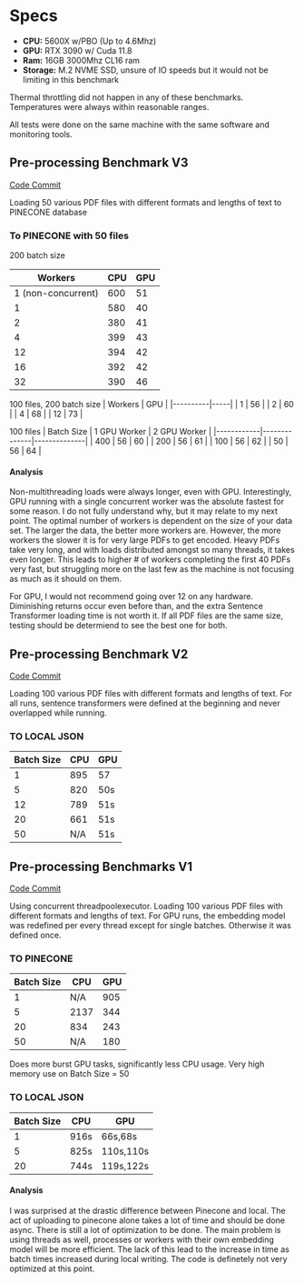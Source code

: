 # Specs
- **CPU:** 5600X w/PBO (Up to 4.6Mhz)
- **GPU:** RTX 3090 w/ Cuda 11.8
- **Ram:** 16GB 3000Mhz CL16 ram
- **Storage:** M.2 NVME SSD, unsure of IO speeds but it would not be limiting in this benchmark

Thermal throttling did not happen in any of these benchmarks. Temperatures were always within reasonable ranges.

All tests were done on the same machine with the same software and monitoring tools.

## Pre-processing Benchmark V3
[Code Commit](https://github.com/Eurphus/Vector-DB-Testing/tree/678bf7b28bd9ad0ebdae15ae3ada29743209b894)

Loading 50 various PDF files with different formats and lengths of text to PINECONE database


### To PINECONE with 50 files
200 batch size

|  Workers           | CPU | GPU |
|--------------------|-----|-----|
| 1 (non-concurrent) | 600 | 51  |
| 1                  | 580 | 40  |
| 2                  | 380 | 41  |
| 4                  | 399 | 43  |
| 12                 | 394 | 42  |
| 16                 | 392 | 42  |
| 32                 | 390 | 46  |

100 files, 200 batch size
|  Workers | GPU |
|----------|-----|
| 1        | 56  |
| 2        | 60  |
| 4        | 68  |
| 12       | 73  |

100 files
| Batch Size | 1 GPU Worker | 2 GPU Worker |
|------------|--------------|--------------|
| 400        | 56           | 60           |
| 200        | 56           | 61           |
| 100        | 56           | 62           |
| 50         | 56           | 64           |



#### Analysis
Non-multithreading loads were always longer, even with GPU. Interestingly, GPU running with a single concurrent worker was the absolute fastest for some reason. I do not fully understand why, but it may relate to my next point.
The optimal number of workers is dependent on the size of your data set. The larger the data, the better more workers are. However, the more workers the slower it is for very large PDFs to get encoded. Heavy PDFs take very long, and with loads distributed amongst so many threads, it takes even longer. This leads to higher # of workers completing the first 40 PDFs very fast, but struggling more on the last few as the machine is not focusing as much as it should on them. 

For GPU, I would not recommend going over 12 on any hardware. Diminishing returns occur even before than, and the extra Sentence Transformer loading time is not worth it. If all PDF files are the same size, testing should be determiend to see the best one for both.


## Pre-processing Benchmark V2
[Code Commit](https://github.com/Eurphus/Vector-DB-Testing/tree/fc1caef87131ceae52013c7654bd080036c43261)

Loading 100 various PDF files with different formats and lengths of text.
For all runs, sentence transformers were defined at the beginning and never overlapped while running. 

### TO LOCAL JSON
| Batch Size | CPU | GPU |
|------------|-----|-----|
| 1          | 895 | 57  |
| 5          | 820 | 50s |
| 12         | 789 | 51s |
| 20         | 661 | 51s |
| 50         | N/A | 51s |

## Pre-processing Benchmarks V1
[Code Commit](https://github.com/Eurphus/Vector-DB-Testing/tree/0b88a65250776860a0efa5c4af21b6e9624759c4)

Using concurrent threadpoolexecutor. Loading 100 various PDF files with different formats and lengths of text.
For GPU runs, the embedding model was redefined per every thread except for single batches. Otherwise it was defined once.

### TO PINECONE
| Batch Size | CPU  | GPU |
|------------|------|-----|
| 1          | N/A  | 905 |
| 5          | 2137 | 344 |
| 20         | 834  | 243 |
| 50         | N/A  | 180 |

Does more burst GPU tasks, significantly less CPU usage. Very high memory use on Batch Size = 50

### TO LOCAL JSON

| Batch Size | CPU  | GPU       |
|------------|------|-----------|
| 1          | 916s | 66s,68s   |
| 5          | 825s | 110s,110s |
| 20         | 744s | 119s,122s |

#### Analysis
I was surprised at the drastic difference between Pinecone and local. The act of uploading to pinecone alone takes a lot of time and should be done async. There is still a lot of optimization to be done. The main problem is using threads as well, processes or workers with their own embedding model will be more efficient. The lack of this lead to the increase in time as batch times increased during local writing.
The code is definetely not very optimized at this point.

